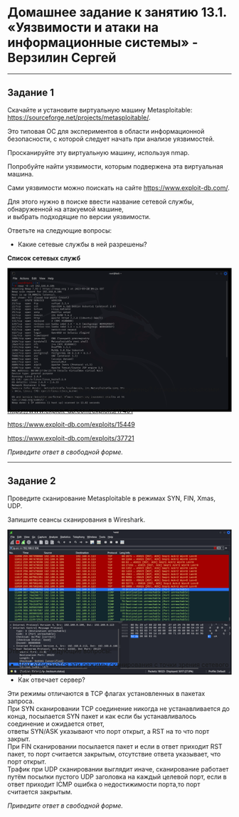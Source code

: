 # Домашнее задание к занятию 13.1. «Уязвимости и атаки на информационные системы» - Верзилин Сергей

***

## Задание 1
Скачайте и установите виртуальную машину Metasploitable: https://sourceforge.net/projects/metasploitable/.

Это типовая ОС для экспериментов в области информационной безопасности, с которой следует начать при анализе уязвимостей.

Просканируйте эту виртуальную машину, используя nmap.

Попробуйте найти уязвимости, которым подвержена эта виртуальная машина.

Сами уязвимости можно поискать на сайте https://www.exploit-db.com/.

Для этого нужно в поиске ввести название сетевой службы, обнаруженной на атакуемой машине,  
и выбрать подходящие по версии уязвимости.

Ответьте на следующие вопросы:

 * Какие сетевые службы в ней разрешены?

**Список сетевых служб**

<div style="widht:250px ; height:250px">

![Скриншот](https://github.com/sergey-vs/DevOps_module_13/blob/main/screenshots/13.1.1.png)

</div>


 * Какие уязвимости были вами обнаружены? (список со ссылками: достаточно трёх уязвимостей)

https://www.exploit-db.com/exploits/17491

https://www.exploit-db.com/exploits/15449

https://www.exploit-db.com/exploits/37721

*Приведите ответ в свободной форме.*

***

## Задание 2
Проведите сканирование Metasploitable в режимах SYN, FIN, Xmas, UDP.

Запишите сеансы сканирования в Wireshark.

<div style="widht:250px ; height:250px">

![Скриншот](https://github.com/sergey-vs/DevOps_module_13/blob/main/screenshots/13.1.2.png)

</div>

Ответьте на следующие вопросы:

 * Чем отличаются эти режимы сканирования с точки зрения сетевого трафика?
 * Как отвечает сервер?

Эти режимы отличаются в TCP флагах установленных в пакетах запроса.  
При SYN сканировании TCP соединение никогда не устанавливается до конца, посылается SYN пакет и как если бы устанавливалось соединение и 
ожидается ответ,  
ответы SYN/ASK указывают что порт открыт, а RST на то что порт закрыт.  
При FIN сканировании посылается пакет и если в ответ приходит RST пакет, то порт считается закрытым, отсутствие ответа указывает, что порт открыт.  
Трафик при UDP сканировании выглядит иначе, сканирование работает путём посылки пустого UDP заголовка на каждый целевой порт, 
если в ответ приходит ICMP ошибка о недостижимости порта,то порт считается закрытым. 

*Приведите ответ в свободной форме.*

